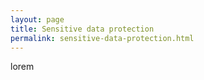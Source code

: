 ```yaml
---
layout: page
title: Sensitive data protection
permalink: sensitive-data-protection.html
---
```


lorem